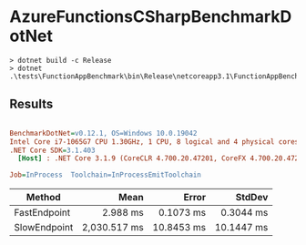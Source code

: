 # AzureFunctionsCSharpBenchmarkDotNet

```
> dotnet build -c Release
> dotnet .\tests\FunctionAppBenchmark\bin\Release\netcoreapp3.1\FunctionAppBenchmark.dll
```

## Results

``` ini

BenchmarkDotNet=v0.12.1, OS=Windows 10.0.19042
Intel Core i7-1065G7 CPU 1.30GHz, 1 CPU, 8 logical and 4 physical cores
.NET Core SDK=3.1.403
  [Host] : .NET Core 3.1.9 (CoreCLR 4.700.20.47201, CoreFX 4.700.20.47203), X64 RyuJIT

Job=InProcess  Toolchain=InProcessEmitToolchain  

```
|       Method |         Mean |      Error |     StdDev |
|------------- |-------------:|-----------:|-----------:|
| FastEndpoint |     2.988 ms |  0.1073 ms |  0.3044 ms |
| SlowEndpoint | 2,030.517 ms | 10.8453 ms | 10.1447 ms |

